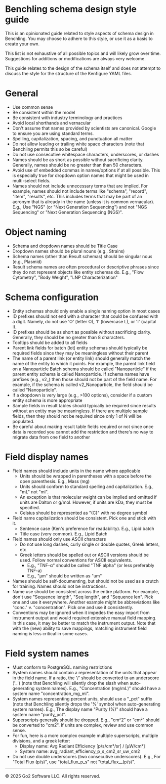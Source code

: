 # Benchling schema design style guide
This is an opinionated guide related to style aspects of schema design in Benchling.
You may choose to adhere to this style, or use it as a basis to create your own.

This list is not exhaustive of all possible topics and will likely grow over time.
Suggestions for additions or modifications are always very welcome.

This guide relates to the design of the schema itself and does not attempt to discuss
the style for the structure of the Kenfigure YAML files.

# General
- Use common sense
- Be consistent within the model
- Be consistent with industry terminology and practices
- Avoid local shorthands and vernacular
- Don't assume that names provided by scientists are canonical. Google to ensure you are using standard terms.
- Spelling, capitalization, spacing, and punctuation all matter
- Do not allow leading or trailing white space characters (note that Benchling permits this so be careful)
- Do not use consecutive whitespace characters, underscores, or dashes
- Names should be as short as possible without sacrificing clarity. Generally, names should be no greater than than 50 characters.
- Avoid use of embedded commas in names/options if at all possible. This is especially true for dropdown option names that might be used in multi-select fields.
- Names should not include unnecessary terms that are implied. For example, names should not include terms like "schema", "record", "item", "results", etc.
  This includes terms that may be part of an acronym that is already in the name (unless it is common vernacular). E.g., Use "NGS" (or "Next Generation Sequencing")
  and not "NGS Sequencing" or "Next Generation Sequencing (NGS)".

# Object naming
- Schema and dropdown names should be Title Case
- Dropdown names should be plural nouns (e.g., Strains)
- Schema names (other than Result schemas) should be singular nous (e.g., Plasmid)
- Result schema names are often procedural or descriptive phrases since they do not represent objects like entity schemas do.
  E.g., "Flow Cytometry", "Body Weight", "LNP Characterization"

# Schema configuration
- Entity schemas should only enable a single naming option in most cases
- ID prefixes should not end with a character that could be confused with a digit. Namely, do not use 'O' (letter O), 'l' (lowercase L), or 'I' (capital I).
- ID prefixes should be as short as possible without sacrificing clarity. Generally, they should be no greater than 8 characters.
- Tooltips should be added to all fields
- Parent link fields for batch (lot) entity schemas should typically be required fields since they may be meaningless without their parent
- The name of a parent link (or entity link) should generally match the name of the entity to which it points.
  For example, the parent link field on a Nanoparticle Batch schema should be called "Nanoparticle" if the parent entity schema is called Nanoparticle.
  If schema names have prefixes (e.g., v2_) then those should not be part of the field name. For example, if the schema is called v2_Nanoparticle, the
  field should be called "Nanoparticle".
- If a dropdown is very large (e.g., >100 options), consider if a custom entity schema is more appropriate
- Sample fields in result tables should typically be required since results without an entity may be meaningless.
  If there are multiple sample fields, then they should not be required since only 1 of N will be populated.
- Be careful about making result table fields required or not since once data is recorded you cannot add the restriction and there's no way to migrate data from
  one field to another

# Field display names
- Field names should include units in the name where applicable
  - Units should be wrapped in parentheses with a space before the open parenthesis. E.g., Mass (mg)
  - Units should conform to standard spelling and capitalization. E.g., "mL" not "ml".
  - An exception is that molecular weight can be implied and omitted if units are Dalton or g/mol.
    However, if units are kDa, they must be specified.
  - Celsius should be represented as "(C)" with no degree symbol
- Field name capitalization should be consistent. Pick one and stick with it.
  - Sentence case (Ken's preference for readability). E.g., Lipid batch
  - Title case (very common). E.g., Lipid Batch
- Field names should only use ASCII characters
  - Do not use long dashes, curly single or double quotes, Greek letters, etc.
  - Greek letters should be spelled out or ASCII versions should be used. Follow normal conventions for ASCII equivalents.
    - E.g., "TNF-α" should be called "TNF alpha" (or less preferably TNF-a)
    - E.g., "µm" should be written as "um"
- Names should be self-documenting, but should not be used as a crutch for training. Names should not be instructions.
- Name use should be consistent across the entire platform. For example, don't use "Sequence length", "Seq length", and "Sequence len".
  Pick one and use it everywhere. Another example might be abbreviations like "conc." v. "concentration". Pick one and use it consistently.
- Conventions may be ignored when it impedes the easy import from instrument output and would required extensive manual field mapping.
  In this case, it may be better to match the instrument output. Note that with the (new) ability to save mappings, matching instrument
  field naming is less critical in some cases.

# Field system names
- Must conform to PostgreSQL naming restrictions
- System names should contain a representation of the units that appear in the field name. If a ratio, the '/' should be converted
  to an underscore ('_') (note that Benchling will silently drop the slash when auto-generating system names).
  E.g., "Concentration (mg/mL)" should have a system name "concentration_mg_ml".
- System names representing percent units, should use a "_pct" suffix (note that Benchling silently drops the '%' symbol when auto-generating system names).
  E.g., The display name "Purity (%)" should have a system name "purity_pct".
- Superscripts generally should be dropped. E.g., "cm^2" or "cm²" should be converted to "cm2". If units are complex, review and use common sense.
- For fun, here is a more complex example multiple superscripts, multiple divisions, and a greek letter:
  - Display name: Avg Radiant Efficiency [p/s/cm²/sr] / [µW/cm²]
  - System name: avg_radiant_efficiency_p_s_cm2_sr_uw_cm2
- Do not use double underscores (two consecutive underscores). E.g., For "Total Flux (p/s)", use "total_flux_p_s" not "total_flux__(p/s)".

---
© 2025 Go2 Software LLC. All rights reserved.